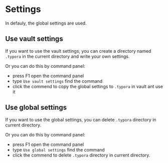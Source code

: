 # Settings

In defauly, the global settings are used.


## Use vault settings

If you want to use the vault settings, you can create a directory named `.typora` in the current directory and write your own settings.

Or you can do this by command panel:

- press <kdb>F1</kdb> open the command panel
- type `Use vault settings` find the command
- click the commend to copy the global settings to `.typora` in vault ant use it


## Use global settings

If you want to use the global settings, you can delete `.typora` directory in current directory.

Or you can do this by command panel:

- press <kdb>F1</kdb> open the command panel
- type `Use global settings` find the command
- click the commend to delete `.typora` directory in current directory.
